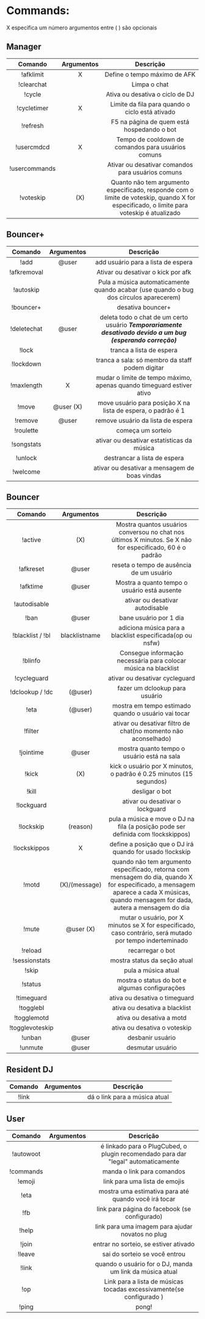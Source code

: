 Commands:
=========

X especifica um número
argumentos entre ( ) são opcionais


Manager
-------

|Comando | Argumentos | Descrição |
|:------:|:---------:|:--------------------------------------:|
|!afklimit | X | Define o tempo máximo de AFK |
|!clearchat | | Limpa o chat |
|!cycle | | Ativa ou desativa o ciclo de DJ |
|!cycletimer | X | Limite da fila para quando o ciclo está ativado |
|!refresh | | F5 na página de quem está hospedando o bot |
|!usercmdcd | X | Tempo de cooldown de comandos para usuários comuns |
|!usercommands | | Ativar ou desativar comandos para usuários comuns |
|!voteskip | (X) | Quanto não tem argumento especificado, responde com o limite de voteskip, quando X for especificado, o limite para voteskip é atualizado |

Bouncer+
--------

|Comando | Argumentos | Descrição |
|:------:|:---------:|:--------------------------------------:|
|!add | @user | add usuário para a lista de espera |
|!afkremoval | | Ativar ou desativar o kick por afk |
|!autoskip | | Pula a música automaticamente quando acabar (use quando o bug dos círculos aparecerem) |
|!bouncer+ | | desativa bouncer+ |
|!deletechat | @user | deleta todo o chat de um certo usuário ***Temporariamente desativado devido a um bug (esperando correção)*** |
|!lock | | tranca a lista de espera |
|!lockdown | | tranca a sala: só membro da staff podem digitar |
|!maxlength | X | mudar o limite de tempo máximo, apenas quando timeguard estiver ativo |
|!move | @user (X) | move usuário para posição X na lista de espera, o padrão é 1 |
|!remove | @user | remove usuário da lista de espera |
|!roulette | | começa um sorteio |
|!songstats | | ativar ou desativar estatísticas da música |
|!unlock | | destrancar a lista de espera  |
|!welcome | | ativar ou desativar a mensagem de boas vindas |

Bouncer
-------

|Comando | Argumentos | Descrição |
|:------:|:---------:|:--------------------------------------:|
|!active | (X) | Mostra quantos usuários conversou no chat nos últimos X minutos. Se X não for especificado, 60 é o padrão |
|!afkreset | @user | reseta o tempo de ausência de um usuário |
|!afktime | @user | Mostra a quanto tempo o usuário está ausente |
|!autodisable | | ativar ou desativar autodisable |
|!ban | @user | bane usuário por 1 dia |
|!blacklist / !bl | blacklistname | adiciona música para a blacklist especificada(op ou nsfw) |
|!blinfo | | Consegue informação necessária para colocar música na blacklist |
|!cycleguard | | ativar ou desativar cycleguard |
|!dclookup / !dc | (@user) | fazer um dclookup para usuário |
|!eta | (@user) | mostra em tempo estimado quando o usuário vai tocar |
|!filter | | ativar ou desativar filtro de chat(no momento não aconselhado) |
|!jointime | @user | mostra quanto tempo o usuário está na sala |
|!kick | (X) | kick o usuário por X minutos, o padrão é 0.25 minutos (15 segundos) |
|!kill | | desligar o bot |
|!lockguard | | ativar ou desativar o lockguard |
|!lockskip | (reason) | pula a música e move o DJ na fila (a posição pode ser definida com !lockskippos) |
|!lockskippos | X | define a posição que o DJ irá quando for usado !lockskip |
|!motd | (X)/(message) | quando não tem argumento especificado, retorna com mensagem do dia, quando X for especificado, a mensagem aparece a cada X músicas, quando mensagem for dada, autera a mensagem do dia |
|!mute | @user (X) | mutar o usuário, por X minutos se X for especificado, caso contrário, será mutado por tempo inderteminado |
|!reload | | recarregar o bot |
|!sessionstats | | mostra status da seção atual |
|!skip | | pula a música atual |
|!status | | mostra o status do bot e algumas configurações |
|!timeguard | | ativa ou desativa o timeguard |
|!togglebl | | ativa ou desativa a blacklist |
|!togglemotd | | ativa ou desativa a motd |
|!togglevoteskip | | ativa ou desativa o voteskip |
|!unban | @user | desbanir usuário |
|!unmute | @user | desmutar usuário |

Resident DJ
-----------

|Comando | Argumentos | Descrição |
|:------:|:---------:|:--------------------------------------:|
|!link | | dá o link para a música atual



User
----

|Comando | Argumentos | Descrição |
|:------:|:---------:|:--------------------------------------:|
|!autowoot | | é linkado para o PlugCubed, o plugin recomendado para dar "legal" automaticamente |
|!commands | | manda o link para comandos |
|!emoji | | link para uma lista de emojis |
|!eta | | mostra uma estimativa para até quando você irá tocar |
|!fb | | link para página do facebook (se configurado) |
|!help | | link para uma imagem para ajudar novatos no plug |
|!join | | entrar no sorteio, se estiver ativado |
|!leave | | sai do sorteio se você entrou |
|!link | | quando o usuário for o DJ, manda um link da música atual |
|!op | | Link para a lista de músicas tocadas excessivamente(se configurado )|
|!ping | | pong! |
